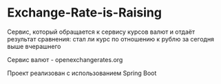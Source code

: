 # Exchange-Rate-is-Raising

Сервис, который обращается к сервису курсов валют и отдаёт результат сравнения: стал ли курс по отношению к рублю за сегодня выше вчерашнего

Сервис валют - openexchangerates.org

Проект реализован с использованием Spring Boot
